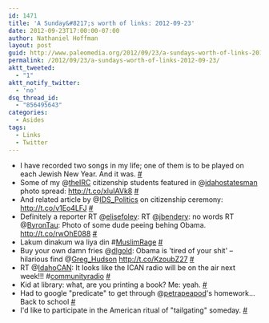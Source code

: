 ```yaml
---
id: 1471
title: 'A Sunday&#8217;s worth of links: 2012-09-23'
date: 2012-09-23T17:00:00-07:00
author: Nathaniel Hoffman
layout: post
guid: http://www.paleomedia.org/2012/09/23/a-sundays-worth-of-links-2012-09-23/
permalink: /2012/09/23/a-sundays-worth-of-links-2012-09-23/
aktt_tweeted:
  - "1"
aktt_notify_twitter:
  - 'no'
dsq_thread_id:
  - "856495643"
categories:
  - Asides
tags:
  - Links
  - Twitter
---
```

<ul class="aktt_tweet_digest">
  <li>
    I have recorded two songs in my life; one of them is to be played on each Jewish New Year. And it was. <a href="http://twitter.com/paleomedia/statuses/247541031636201472" class="aktt_tweet_time">#</a>
  </li>
  <li>
    Some of my @<a href="http://twitter.com/theIRC" class="aktt_username">theIRC</a> citizenship students featured in @<a href="http://twitter.com/idahostatesman" class="aktt_username">idahostatesman</a> photo spread: <a href="http://t.co/xluIAVk8" rel="nofollow">http://t.co/xluIAVk8</a> <a href="http://twitter.com/paleomedia/statuses/247853021147561984" class="aktt_tweet_time">#</a>
  </li>
  <li>
    And related article by @<a href="http://twitter.com/IDS_Politics" class="aktt_username">IDS_Politics</a> on citizenship ceremony: <a href="http://t.co/v1Eo4LFJ" rel="nofollow">http://t.co/v1Eo4LFJ</a> <a href="http://twitter.com/paleomedia/statuses/247855686812307456" class="aktt_tweet_time">#</a>
  </li>
  <li>
    Definitely a reporter RT @<a href="http://twitter.com/elisefoley" class="aktt_username">elisefoley</a>: RT @<a href="http://twitter.com/jbendery" class="aktt_username">jbendery</a>: no words RT @<a href="http://twitter.com/ByronTau" class="aktt_username">ByronTau</a>: Photo of some dude peeing behing Obama. <a href="http://t.co/rwOhE088" rel="nofollow">http://t.co/rwOhE088</a> <a href="http://twitter.com/paleomedia/statuses/247918910987444224" class="aktt_tweet_time">#</a>
  </li>
  <li>
    Lakum dinakum wa liya din #<a href="http://search.twitter.com/search?q=%23MuslimRage" class="aktt_hashtag">MuslimRage</a> <a href="http://twitter.com/paleomedia/statuses/248037455670935552" class="aktt_tweet_time">#</a>
  </li>
  <li>
    Buy your own damn fries @<a href="http://twitter.com/dlgold" class="aktt_username">dlgold</a>: Obama is 'tired of your shit' &#8211; hilarious find @<a href="http://twitter.com/Greg_Hudson" class="aktt_username">Greg_Hudson</a> <a href="http://t.co/KzoubZ27" rel="nofollow">http://t.co/KzoubZ27</a> <a href="http://twitter.com/paleomedia/statuses/248055845655543809" class="aktt_tweet_time">#</a>
  </li>
  <li>
    RT @<a href="http://twitter.com/IdahoCAN" class="aktt_username">IdahoCAN</a>: It looks like the ICAN radio will be on the air next week!!! #<a href="http://search.twitter.com/search?q=%23communityradio" class="aktt_hashtag">communityradio</a> <a href="http://twitter.com/paleomedia/statuses/248192804642230273" class="aktt_tweet_time">#</a>
  </li>
  <li>
    Kid at library: what, are you printing a book? Me: yeah. <a href="http://twitter.com/paleomedia/statuses/248815590263902209" class="aktt_tweet_time">#</a>
  </li>
  <li>
    Had to google "predicate" to get through @<a href="http://twitter.com/petrapeapod" class="aktt_username">petrapeapod</a>'s homework&#8230; Back to school <a href="http://twitter.com/paleomedia/statuses/248978537414000640" class="aktt_tweet_time">#</a>
  </li>
  <li>
    I'd like to participate in the American ritual of "tailgating" someday. <a href="http://twitter.com/paleomedia/statuses/248979181839470592" class="aktt_tweet_time">#</a>
  </li>
</ul>